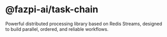 # @fazpi-ai/task-chain
 Powerful distributed processing library based on Redis Streams, designed to build parallel, ordered, and reliable workflows.
